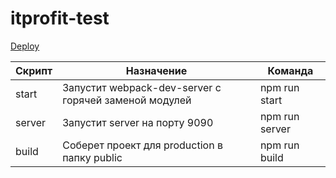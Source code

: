 # itprofit-test

[Deploy](https://itprofit.netlify.app)

| Скрипт | Назначение | Команда |
| ------ | ------ | ------ |
| start | Запустит webpack-dev-server с горячей заменой модулей | npm run start |
| server | Запустит server на порту 9090 | npm run server |
| build | Соберет проект для production в папку public | npm run build |
